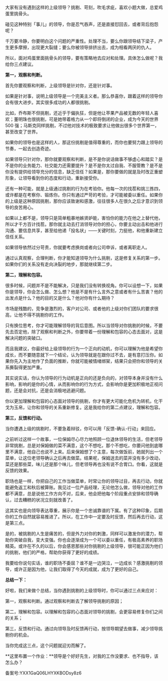 大家有没有遇到这样的上级领导？挑剔、苛刻，吹毛求疵，喜欢小题大做，总爱鸡蛋里挑骨头。

碰见这种特别「事儿」的领导，你是忍气吞声，还是直接怼回去，或者背后抱怨呢？

千万要冷静，你要明白这个问题的严重性。处理不当，要么你跟领导结下梁子，产生更多摩擦，出现更大裂缝；要么你被领导排挤出去，成为相看两厌的仇人。

所以，面对鸡蛋里面挑骨头的领导，要有策略地去应对和处理。具体怎么做呢？我给你三点建议。

**第一，观察和判断。**

首先你要观察和判断，上级领导是针对你，还是针对事。

如果是针对事，说明上级领导是一个完美主义者。那么恭喜你，跟着这样的领导你会有很大进步。其实很多成功的人都很挑剔。

比如，乔布斯不但挑剔，还近乎于偏执狂，但是他让苹果产品被无数的年轻人喜欢；董明珠也很挑剔，可是她带着格力从一个即将倒闭的企业，成为今天的世界 500 强；马斯克同样挑剔，不过他对技术的极致要求让他做出很多个世界第一，甚至改变了世界。

如果你的领导也是这样的人，那这份挑剔是值得尊重的，而你也要努力跟上领导的节奏，一起去创造奇迹。              

如果领导只针对你，那你就要观察和判断，是不是你说话做事不够虚心和踏实？是不是你的业务能力、社交能力还需要提升？是不是你太过自我、不服管教？是不是你没有提供给领导充分的信息，缺乏信任？如果是，那你要做的就是及时改正重塑形象，让领导看到你的态度和行动，重新接受你。

还有一种可能，就是上级通过挑剔的行为在考验你。他每一次的找茬和挑三拣四，或许都是在考察你、锻炼你。你只有通过严苛的考验，才可能被委以重任。如果你的上级是这种原因挑剔，那你应该致谢和感激，往往很多人在很久之后才意识到领导的良苦用心。

如果以上都不是，领导只是简单粗暴地嫉贤妒能，害怕你的能力在他之上替代他，所以才千方百计找茬。那你就主动去打消领导对你的担心，你要主动出击和他进行沟通、要信息共享，甚至给他递「投名状」——关键时刻，力挺他，和他重新建立信任关系。

如果领导依然过分苛责，你就要考虑换岗或者向公司申诉，或者离职走人。

通过认真观察，合理判断，你才能知道领导为什么挑剔，这是修复关系的第一步。如果你们的关系没有走向决裂的地步，那就继续第二步。

**第二，理解和包容。**

很多时候，问题并不是不能解决，只是我们没有转换视角。你可以设想一下，如果你是领导，你会怎么做、怎么想？他是不是有什么言外之意或者有什么苦衷？他的出发点是什么？他的目的又是什么？他对你有什么期待？              

市场是残酷的，竞争是激烈的，客户对公司、或者他的上级对你们团队的要求很高，让他不得不挑剔你的工作。              

只有换位思考，你才可能理解领导的背后意图。所以当领导对你挑剔的时候，不要先去否定他，除了观察和判断之外，你要带着一份理解和包容的心态去面对，这是解决问题的突破口。

而且我建议，你最好给上级领导的行为一个正向的动机，你可以理解为他是希望你成长，而不要随意就下一个结论，认为领导就是在跟你过不去，是有意打压你。如果你先入为主地作了负面的推断，你就可能被情绪绑架，结果只会把你和领导的关系撕裂得更加严重。

其实说实话，你认为领导的行为动机是正向的还是负向的，对领导本身并没有什么影响，影响的是你的心情，从而影响你的行为方式，会影响你是更加积极地正视问题，还是会对抗，还是会消极地逃避问题。

你以更加理解和包容的心态面对领导的挑剔，你才有更大可能化危机为转机，化干戈为玉帛，让你和领导的关系重新修复。这是我给你的第二点建议，理解和包容。

**第三，反馈和行动。**

当你遭遇上级的挑剔时，不要急着辩驳，你可以用「反馈-确认-行动」来回应。

之前听过这样一个故事，一位保姆尽心尽力地照顾一位退休领导的生活，但老领导非常挑剔，总是对保姆做的菜不满意，这个不想吃，那个不想吃，你要问他到底哪里不满意，他自己也说不上来。后来保姆想了个主意，每次做饭前，她就列出一个菜单，让这位老领导确认之后再去做菜。结果呢，保姆送去的菜并没有多少改动，菜还是那些菜，味儿还是那个味儿，但老领导再也没有说不合胃口。你看，这就是反馈的效果。

职场也是一样，你把自己的工作当做菜单，时常让你的领导过目，再去行动，你就能避免返工和秋后被算账。我见过一位产品经理，无论他怎么做，领导对他的工作都不满意，总是说他工作方向不对，后来，他会把他每个阶段重点安排和领导确认，过去糟糕的状况立刻就改善了。

这其实也是向领导表达尊重，展示你是一个忠诚靠谱的下属。有了这种印象，后期你的工作自然就容易推进了。所以，在工作中一定要及时反馈，然后再去行动，这是第三点。

是的，被挑剔的人生是痛苦的，但是外力对你的刺激，同样可以激发你的潜力，帮助你突破自我，变大变强。你也会逐渐成为一个可以委以重任，有极高素养的职场精英。或许在不久的以后，你会感恩那些对你挑剔的上级领导，很可能正因为他们的挑剔，他们的严格，帮助你获得了更好的成绩。

我要给你说句实话，谁的职场不委屈？谁不是一边哭泣，一边成长？感激挑剔的领导，或许正是因为他，让我们取得了今天的成就，成为了更好的自己。

**总结一下：**

好啦，我们来做个总结，当你遇到挑剔的上级领导时，你可以通过三点来应对：

第一，观察和判断。通过观察和判断去了解领导挑剔的原因；

第二，理解和包容。以理解和包容的心态面对领导的挑剔，会更容易修复你们之间的关系；

第三，反馈和行动。通过向领导及时反馈再行动，按领导期望去做事，减少领导挑剔你的机会。

当你完成这三点，这个问题就迎刃而解了。

**这里布置一个作业：**领导是个好好先生，对我的工作没要求、也不指导，该怎么办？

备案号:YXX1GaQ06LHYXKBODsy8z6